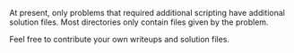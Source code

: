 At present, only problems that required additional scripting have additional solution files. Most directories only contain files given by the problem.

Feel free to contribute your own writeups and solution files.
